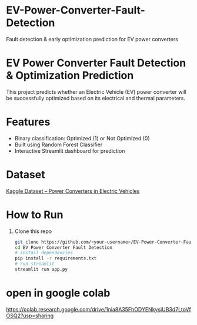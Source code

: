 # EV-Power-Converter-Fault-Detection
Fault detection &amp; early optimization prediction for EV power converters
# EV Power Converter Fault Detection & Optimization Prediction

This project predicts whether an Electric Vehicle (EV) power converter will be successfully optimized based on its electrical and thermal parameters.

# Features
- Binary classification: Optimized (1) or Not Optimized (0)
- Built using Random Forest Classifier
- Interactive Streamlit dashboard for prediction

# Dataset
[Kaggle Dataset – Power Converters in Electric Vehicles](https://www.kaggle.com/datasets/ziya07/power-converters-in-electric-vehicles-dataset)

# How to Run
1. Clone this repo  
   ```bash
   git clone https://github.com/<your-username>/EV-Power-Converter-Fault-Detection.git
   cd EV Power Converter Fault Detection
   # install dependencies
   pip install -r requirements.txt
   # run streamlit
   streamlit run app.py
# open in google colab
   https://colab.research.google.com/drive/1nia8A35FhODYENkysiUB3d7LtoVfOSQ2?usp=sharing




